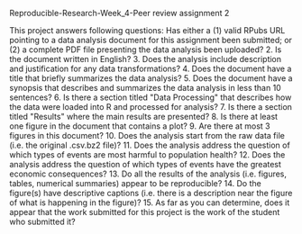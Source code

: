 Reproducible-Research-Week_4-Peer review assignment 2

This project answers following questions: Has either a (1) valid RPubs URL pointing to a data analysis document for this assignment been submitted; or (2) a complete PDF file presenting the data analysis been uploaded? 2. Is the document written in English? 3. Does the analysis include description and justification for any data transformations? 4. Does the document have a title that briefly summarizes the data analysis? 5. Does the document have a synopsis that describes and summarizes the data analysis in less than 10 sentences? 6. Is there a section titled "Data Processing" that describes how the data were loaded into R and processed for analysis? 7. Is there a section titled "Results" where the main results are presented? 8. Is there at least one figure in the document that contains a plot? 9. Are there at most 3 figures in this document? 10. Does the analysis start from the raw data file (i.e. the original .csv.bz2 file)? 11. Does the analysis address the question of which types of events are most harmful to population health? 12. Does the analysis address the question of which types of events have the greatest economic consequences? 13. Do all the results of the analysis (i.e. figures, tables, numerical summaries) appear to be reproducible? 14. Do the figure(s) have descriptive captions (i.e. there is a description near the figure of what is happening in the figure)? 15. As far as you can determine, does it appear that the work submitted for this project is the work of the student who submitted it?
